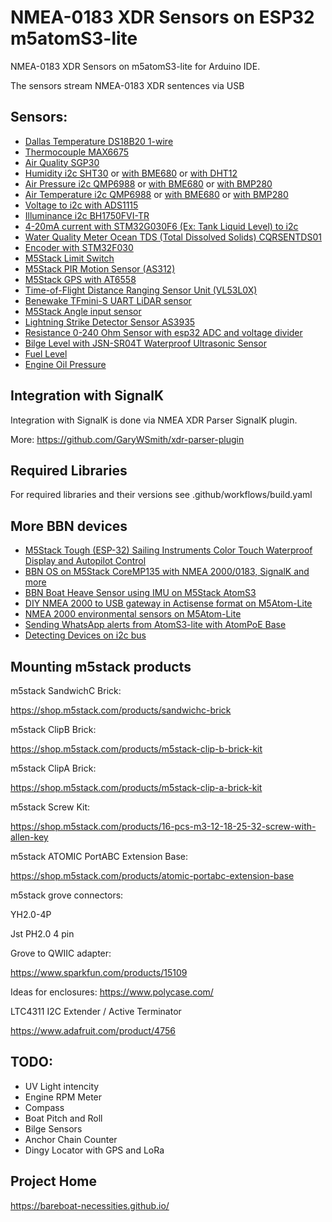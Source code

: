 # NMEA-0183 XDR Sensors on ESP32 m5atomS3-lite

NMEA-0183 XDR Sensors on m5atomS3-lite for Arduino IDE.

The sensors stream NMEA-0183 XDR sentences via USB

## Sensors:

- [Dallas Temperature DS18B20  1-wire](https://github.com/bareboat-necessities/bbn-m5atomS3-lite/tree/main/bbn_m5atomS3_lite_DS18B20)
- [Thermocouple MAX6675](https://github.com/bareboat-necessities/bbn-m5atomS3-lite/tree/main/bbn_m5atomS3_lite_thermo_MAX6675)
- [Air Quality SGP30](https://github.com/bareboat-necessities/bbn-m5atomS3-lite/tree/main/bbn_m5atomS3_lite_TVOC_SGP30)
- [Humidity i2c SHT30](https://github.com/bareboat-necessities/bbn-m5atomS3-lite/tree/main/bbn_m5atomS3_lite_env3) or [with BME680](https://github.com/bareboat-necessities/bbn-m5atomS3-lite/tree/main/bbn_m5atomS3_lite_WOX_BME680) or [with DHT12](https://github.com/bareboat-necessities/bbn-m5atomS3-lite/tree/main/bbn_m5atomS3_lite_env)
- [Air Pressure i2c QMP6988](https://github.com/bareboat-necessities/bbn-m5atomS3-lite/tree/main/bbn_m5atomS3_lite_env3) or [with BME680](https://github.com/bareboat-necessities/bbn-m5atomS3-lite/tree/main/bbn_m5atomS3_lite_WOX_BME680) or [with BMP280](https://github.com/bareboat-necessities/bbn-m5atomS3-lite/tree/main/bbn_m5atomS3_lite_env)
- [Air Temperature i2c QMP6988](https://github.com/bareboat-necessities/bbn-m5atomS3-lite/tree/main/bbn_m5atomS3_lite_env3) or [with BME680](https://github.com/bareboat-necessities/bbn-m5atomS3-lite/tree/main/bbn_m5atomS3_lite_WOX_BME680) or [with BMP280](https://github.com/bareboat-necessities/bbn-m5atomS3-lite/tree/main/bbn_m5atomS3_lite_env)
- [Voltage to i2c with ADS1115](https://github.com/bareboat-necessities/bbn-m5atomS3-lite/tree/main/bbn_m5atomS3_lite_voltmeter)
- [Illuminance i2c BH1750FVI-TR](https://github.com/bareboat-necessities/bbn-m5atomS3-lite/tree/main/bbn_m5atomS3_lite_dlight)
- [4-20mA current with STM32G030F6 (Ex: Tank Liquid Level) to i2c](https://github.com/bareboat-necessities/bbn-m5atomS3-lite/tree/main/bbn_m5atomS3_lite_ain_4_20ma)
- [Water Quality Meter Ocean TDS (Total Dissolved Solids) CQRSENTDS01](https://github.com/bareboat-necessities/bbn-m5atomS3-lite/tree/main/bbn_m5atomS3_lite_TDS_CQRSENTDS01)
- [Encoder with STM32F030](https://github.com/bareboat-necessities/bbn-m5atomS3-lite/tree/main/bbn_m5atomS3_lite_encoder_unit)
- [M5Stack Limit Switch](https://github.com/bareboat-necessities/bbn-m5atomS3-lite/tree/main/bbn_m5atomS3_lite_limit_switch)
- [M5Stack PIR Motion Sensor (AS312)](https://github.com/bareboat-necessities/bbn-m5atomS3-lite/tree/main/bbn_m5atomS3_lite_PIR_motion)
- [M5Stack GPS with AT6558](https://github.com/bareboat-necessities/bbn-m5atomS3-lite/tree/main/bbn_m5atomS3_lite_GPS_AT6558)
- [Time-of-Flight Distance Ranging Sensor Unit (VL53L0X)](https://github.com/bareboat-necessities/bbn-m5atomS3-lite/tree/main/bbn_m5atomS3_lite_VL53L0X_range)
- [Benewake TFmini-S UART LiDAR sensor](https://github.com/bareboat-necessities/bbn-m5atomS3-lite/tree/main/bbn_m5atomS3_lite_TFminiS_range_lidar)
- [M5Stack Angle input sensor](https://github.com/bareboat-necessities/bbn-m5atomS3-lite/tree/main/bbn_m5atomS3_lite_angle_unit)
- [Lightning Strike Detector Sensor AS3935](https://github.com/bareboat-necessities/bbn-m5atomS3-lite/tree/main/bbn_m5atomS3_lite_AS3935_lightning)
- [Resistance 0-240 Ohm Sensor with esp32 ADC and voltage divider](https://github.com/bareboat-necessities/bbn-m5atomS3-lite/blob/main/bbn_m5atomS3_lite_resistance_Ohm)
- [Bilge Level with JSN-SR04T Waterproof Ultrasonic Sensor](https://github.com/bareboat-necessities/bbn-m5atomS3-lite/tree/main/bbn_m5atomS3_lite_JSN-SR04T)
- [Fuel Level](https://github.com/bareboat-necessities/bbn-m5atomS3-lite/tree/main/bbn_m5atomS3_lite_fuel_level)
- [Engine Oil Pressure](https://github.com/bareboat-necessities/bbn-m5atomS3-lite/tree/main/bbn_m5atomS3_lite_oil_pressure)

## Integration with SignalK

Integration with SignalK is done via NMEA XDR Parser SignalK plugin. 

More: https://github.com/GaryWSmith/xdr-parser-plugin

## Required Libraries

For required libraries and their versions see .github/workflows/build.yaml

## More BBN devices

- [M5Stack Tough (ESP-32) Sailing Instruments Color Touch Waterproof Display and Autopilot Control](https://github.com/bareboat-necessities/bbn-m5stack-tough)
- [BBN OS on M5Stack CoreMP135 with NMEA 2000/0183, SignalK and more](https://github.com/bareboat-necessities/lysmarine_gen/tree/coremp135_bookworm)
- [BBN Boat Heave Sensor using IMU on M5Stack AtomS3](https://github.com/bareboat-necessities/bbn-wave-period-esp32)
- [DIY NMEA 2000 to USB gateway in Actisense format on M5Atom-Lite](https://github.com/bareboat-necessities/bbn-nmea200-m5atom/tree/main/bbn-nmea2000-usb-gw-m5atom)
- [NMEA 2000 environmental sensors on M5Atom-Lite](https://github.com/bareboat-necessities/bbn-nmea200-m5atom/tree/main/bbn-nmea2000-env-m5atom)
- [Sending WhatsApp alerts from AtomS3-lite with AtomPoE Base](https://github.com/bareboat-necessities/bbn-m5atomS3-lite/tree/main/bbn_m5atomS3_lite_whatsapp)
- [Detecting Devices on i2c bus](https://github.com/bareboat-necessities/bbn-m5atomS3-lite/tree/main/bbn_m5atomS3_lite_i2c_detect)


## Mounting m5stack products

m5stack SandwichC Brick:

https://shop.m5stack.com/products/sandwichc-brick


m5stack ClipB Brick:

https://shop.m5stack.com/products/m5stack-clip-b-brick-kit

m5stack ClipA Brick:

https://shop.m5stack.com/products/m5stack-clip-a-brick-kit

m5stack Screw Kit:

https://shop.m5stack.com/products/16-pcs-m3-12-18-25-32-screw-with-allen-key

m5stack ATOMIC PortABC Extension Base:

https://shop.m5stack.com/products/atomic-portabc-extension-base

m5stack grove connectors:

YH2.0-4P

Jst PH2.0 4 pin

Grove to QWIIC adapter:

https://www.sparkfun.com/products/15109

Ideas for enclosures:   https://www.polycase.com/

LTC4311 I2C Extender / Active Terminator

https://www.adafruit.com/product/4756



## TODO:

- UV Light intencity
- Engine RPM Meter
- Compass
- Boat Pitch and Roll
- Bilge Sensors
- Anchor Chain Counter
- Dingy Locator with GPS and LoRa



## Project Home

https://bareboat-necessities.github.io/
